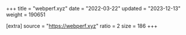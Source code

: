 +++
title = "webperf.xyz"
date = "2022-03-22"
updated = "2023-12-13"
weight = 190651

[extra]
source = "https://webperf.xyz"
ratio = 2
size = 186
+++
